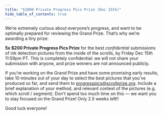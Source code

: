 ```yaml
---
title: "$1000 Private Progress Pics Prize (Dec 15th)"
hide_table_of_contents: true
---
```


<head>
  <html data-theme="dark" />

  <meta
    name="description"
    content="A $1,500,000+ machine learning and computer vision competition"
  />

  <meta property="og:type" content="website" />
  <meta property="og:url" content="https://scrollprize.org" />
  <meta property="og:title" content="Vesuvius Challenge" />
  <meta
    property="og:description"
    content="A $1,500,000+ machine learning and computer vision competition"
  />
  <meta
    property="og:image"
    content="https://scrollprize.org/img/social/opengraph.jpg"
  />

  <meta property="twitter:card" content="summary_large_image" />
  <meta property="twitter:url" content="https://scrollprize.org" />
  <meta property="twitter:title" content="Vesuvius Challenge" />
  <meta
    property="twitter:description"
    content="A $1,500,000+ machine learning and computer vision competition"
  />
  <meta
    property="twitter:image"
    content="https://scrollprize.org/img/social/opengraph.jpg"
  />
</head>

We’re extremely curious about everyone’s progress, and want to be optimally prepared for reviewing the Grand Prize. That’s why we’re awarding a tiny prize:

**5x \$200 Private Progress Pics Prize** for the best *confidential* submissions of ink detection pictures from the inside of the scrolls, by Friday Dec 15th 11:59pm PT. This is completely confidential: we will not share your submission with anyone, and prize winners are not announced publicly.

If you’re working on the Grand Prize and have some promising early results, take 10 minutes out of your day to select the best pictures that you’ve produced so far, and send them to <a href="mailto:progresspics@scrollprize.org">progresspics@scrollprize.org</a>. Include a brief explanation of your method, and relevant context of the pictures (e.g. which scroll / segment). Don’t spend too much time on this — we want you to stay focused on the Grand Prize! Only 2.5 weeks left!!

Good luck everyone!
